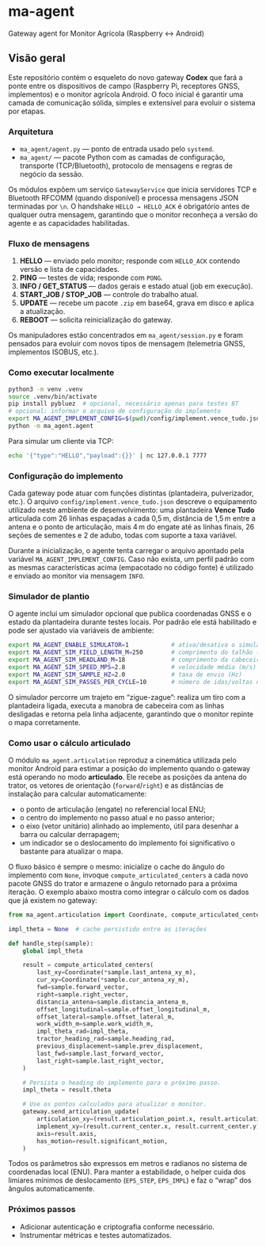 # ma-agent

Gateway agent for Monitor Agrícola (Raspberry ↔ Android)

## Visão geral

Este repositório contém o esqueleto do novo gateway **Codex** que fará a
ponte entre os dispositivos de campo (Raspberry Pi, receptores GNSS,
implementos) e o monitor agrícola Android. O foco inicial é garantir uma
camada de comunicação sólida, simples e extensível para evoluir o
sistema por etapas.

### Arquitetura

* `ma_agent/agent.py` — ponto de entrada usado pelo `systemd`.
* `ma_agent/` — pacote Python com as camadas de configuração,
  transporte (TCP/Bluetooth), protocolo de mensagens e regras de
  negócio da sessão.

Os módulos expõem um serviço `GatewayService` que inicia servidores TCP e
Bluetooth RFCOMM (quando disponível) e processa mensagens JSON
terminadas por `\n`. O handshake `HELLO → HELLO_ACK` é obrigatório
antes de qualquer outra mensagem, garantindo que o monitor reconheça a
versão do agente e as capacidades habilitadas.

### Fluxo de mensagens

1. **HELLO** — enviado pelo monitor; responde com `HELLO_ACK` contendo
   versão e lista de capacidades.
2. **PING** — testes de vida; responde com `PONG`.
3. **INFO / GET_STATUS** — dados gerais e estado atual (job em execução).
4. **START_JOB / STOP_JOB** — controle do trabalho atual.
5. **UPDATE** — recebe um pacote `.zip` em base64, grava em disco e
   aplica a atualização.
6. **REBOOT** — solicita reinicialização do gateway.

Os manipuladores estão concentrados em `ma_agent/session.py` e foram
pensados para evoluir com novos tipos de mensagem (telemetria GNSS,
implementos ISOBUS, etc.).

### Como executar localmente

```bash
python3 -m venv .venv
source .venv/bin/activate
pip install pybluez  # opcional, necessário apenas para testes BT
# opcional: informar o arquivo de configuração do implemento
export MA_AGENT_IMPLEMENT_CONFIG=$(pwd)/config/implement.vence_tudo.json
python -m ma_agent.agent
```

Para simular um cliente via TCP:

```bash
echo '{"type":"HELLO","payload":{}}' | nc 127.0.0.1 7777
```
### Configuração do implemento

Cada gateway pode atuar com funções distintas (plantadeira, pulverizador,
etc.). O arquivo `config/implement.vence_tudo.json` descreve o equipamento
utilizado neste ambiente de desenvolvimento: uma plantadeira **Vence
Tudo** articulada com 26 linhas espaçadas a cada 0,5 m, distância de
1,5 m entre a antena e o ponto de articulação, mais 4 m do engate até as
linhas finais, 26 seções de sementes e 2 de adubo, todas com suporte a
taxa variável.

Durante a inicialização, o agente tenta carregar o arquivo apontado pela
variável `MA_AGENT_IMPLEMENT_CONFIG`. Caso não exista, um perfil padrão
com as mesmas características acima (empacotado no código fonte) é
utilizado e enviado ao monitor via mensagem `INFO`.


### Simulador de plantio

O agente inclui um simulador opcional que publica coordenadas GNSS e o
estado da plantadeira durante testes locais. Por padrão ele está
habilitado e pode ser ajustado via variáveis de ambiente:

```bash
export MA_AGENT_ENABLE_SIMULATOR=1            # ativa/desativa o simulador
export MA_AGENT_SIM_FIELD_LENGTH_M=250        # comprimento do talhão (m)
export MA_AGENT_SIM_HEADLAND_M=18             # comprimento da cabeceira (m)
export MA_AGENT_SIM_SPEED_MPS=2.8             # velocidade média (m/s)
export MA_AGENT_SIM_SAMPLE_HZ=2.0             # taxa de envio (Hz)
export MA_AGENT_SIM_PASSES_PER_CYCLE=10       # número de idas/voltas no ciclo
```

O simulador percorre um trajeto em “zigue-zague”: realiza um tiro com a
plantadeira ligada, executa a manobra de cabeceira com as linhas
desligadas e retorna pela linha adjacente, garantindo que o monitor
repinte o mapa corretamente.
### Como usar o cálculo articulado

O módulo `ma_agent.articulation` reproduz a cinemática utilizada pelo
monitor Android para estimar a posição do implemento quando o gateway
está operando no modo **articulado**. Ele recebe as posições da antena do
trator, os vetores de orientação (`forward`/`right`) e as distâncias de
instalação para calcular automaticamente:

* o ponto de articulação (engate) no referencial local ENU;
* o centro do implemento no passo atual e no passo anterior;
* o eixo (vetor unitário) alinhado ao implemento, útil para desenhar a
  barra ou calcular derrapagem;
* um indicador se o deslocamento do implemento foi significativo o
  bastante para atualizar o mapa.

O fluxo básico é sempre o mesmo: inicialize o cache do ângulo do
implemento com `None`, invoque `compute_articulated_centers` a cada novo
pacote GNSS do trator e armazene o ângulo retornado para a próxima
iteração. O exemplo abaixo mostra como integrar o cálculo com os dados
que já existem no gateway:

```python
from ma_agent.articulation import Coordinate, compute_articulated_centers

impl_theta = None  # cache persistido entre as iterações

def handle_step(sample):
    global impl_theta

    result = compute_articulated_centers(
        last_xy=Coordinate(*sample.last_antena_xy_m),
        cur_xy=Coordinate(*sample.cur_antena_xy_m),
        fwd=sample.forward_vector,
        right=sample.right_vector,
        distancia_antena=sample.distancia_antena_m,
        offset_longitudinal=sample.offset_longitudinal_m,
        offset_lateral=sample.offset_lateral_m,
        work_width_m=sample.work_width_m,
        impl_theta_rad=impl_theta,
        tractor_heading_rad=sample.heading_rad,
        previous_displacement=sample.prev_displacement,
        last_fwd=sample.last_forward_vector,
        last_right=sample.last_right_vector,
    )

    # Persista o heading do implemento para o próximo passo.
    impl_theta = result.theta

    # Use os pontos calculados para atualizar o monitor.
    gateway.send_articulation_update(
        articulation_xy=(result.articulation_point.x, result.articulation_point.y),
        implement_xy=(result.current_center.x, result.current_center.y),
        axis=result.axis,
        has_motion=result.significant_motion,
    )
```

Todos os parâmetros são expressos em metros e radianos no sistema de
coordenadas local (ENU). Para manter a estabilidade, o helper cuida dos
limiares mínimos de deslocamento (`EPS_STEP`, `EPS_IMPL`) e faz o
“wrap” dos ângulos automaticamente.


### Próximos passos

* Adicionar autenticação e criptografia conforme necessário.
* Instrumentar métricas e testes automatizados.